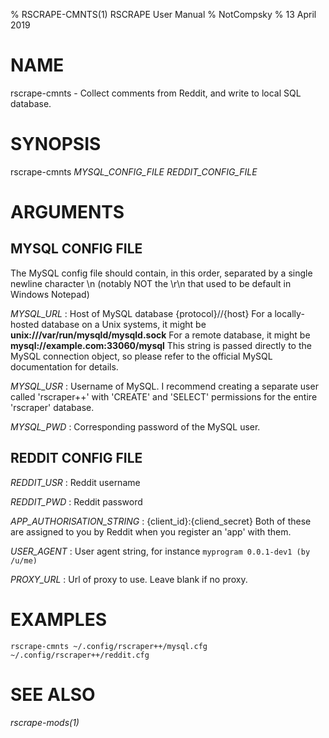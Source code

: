 % RSCRAPE-CMNTS(1) RSCRAPE User Manual
% NotCompsky
% 13 April 2019

# NAME

rscrape-cmnts - Collect comments from Reddit, and write to local SQL database.

# SYNOPSIS
rscrape-cmnts *MYSQL_CONFIG_FILE* *REDDIT_CONFIG_FILE*

# ARGUMENTS

## MYSQL CONFIG FILE

The MySQL config file should contain, in this order, separated by a single newline character \\n (notably NOT the \\r\\n that used to be default in Windows Notepad)

*MYSQL_URL*
:   Host of MySQL database
    {protocol}//{host}
    For a locally-hosted database on a Unix systems, it might be **unix:///var/run/mysqld/mysqld.sock**
    For a remote database, it might be **mysql://example.com:33060/mysql**
    This string is passed directly to the MySQL connection object, so please refer to the official MySQL documentation for details.

*MYSQL_USR*
:   Username of MySQL. I recommend creating a separate user called 'rscraper++' with 'CREATE' and 'SELECT' permissions for the entire 'rscraper' database.

*MYSQL_PWD*
:   Corresponding password of the MySQL user.

## REDDIT CONFIG FILE

*REDDIT_USR*
:   Reddit username

*REDDIT_PWD*
:   Reddit password

*APP_AUTHORISATION_STRING*
:   {client_id}:{cliend_secret}
    Both of these are assigned to you by Reddit when you register an 'app' with them.

*USER_AGENT*
:   User agent string, for instance `myprogram 0.0.1-dev1 (by /u/me)`

*PROXY_URL*
:   Url of proxy to use. Leave blank if no proxy.

# EXAMPLES
    rscrape-cmnts ~/.config/rscraper++/mysql.cfg ~/.config/rscraper++/reddit.cfg

# SEE ALSO

*rscrape-mods(1)*
